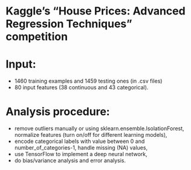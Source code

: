 Kaggle’s “House Prices: Advanced Regression Techniques” competition
==
Input:
=
* 1460 training examples and 1459 testing ones (in .csv files)
* 80 input features (38 continuous and 43 categorical). 

Analysis procedure: 
=
* remove outliers manually or using sklearn.ensemble.IsolationForest, normalize features (turn on/off for different learning models), 
* encode categorical labels with value between 0 and number_of_categories-1, handle missing (NA) values, 
* use TensorFlow to implement a deep neural network, 
* do bias/variance analysis and error analysis. 
